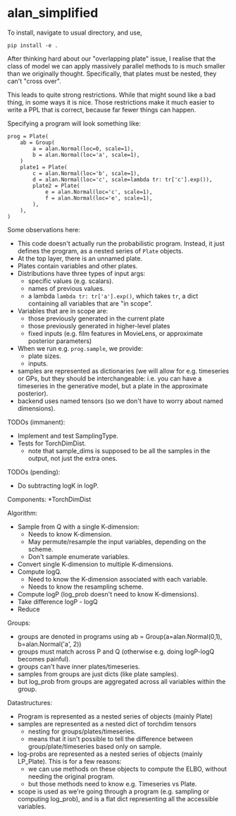 # alan_simplified

To install, navigate to usual directory, and use,
```
pip install -e .
```

After thinking hard about our "overlapping plate" issue, I realise that the class of model we can apply massively parallel methods to is much smaller than we originally thought. Specifically, that plates must be nested, they can't "cross over".

This leads to quite strong restrictions.
While that might sound like a bad thing, in some ways it is nice.
Those restrictions make it much easier to write a PPL that is correct, because far fewer things can happen.

Specifying a program will look something like:
```
prog = Plate(
    ab = Group(
        a = alan.Normal(loc=0, scale=1),
        b = alan.Normal(loc='a', scale=1),
    )
    plate1 = Plate(
        c = alan.Normal(loc='b', scale=1),
        d = alan.Normal(loc='c', scale=lambda tr: tr['c'].exp()),
        plate2 = Plate(
            e = alan.Normal(loc='c', scale=1),
            f = alan.Normal(loc='e', scale=1),
        ),
    ),
)
```
Some observations here:
* This code doesn't actually run the probabilistic program.  Instead, it just defines the program, as a nested series of `Plate` objects.
* At the top layer, there is an unnamed plate.
* Plates contain variables and other plates.
* Distributions have three types of input args:
  - specific values (e.g. scalars).
  - names of previous values.
  - a lambda `lambda tr: tr['a'].exp()`, which takes `tr`, a dict containing all variables that are "in scope".
* Variables that are in scope are: 
  - those previously generated in the current plate
  - those previously generated in higher-level plates
  - fixed inputs (e.g. film features in MovieLens, or approximate posterior parameters)
* When we run e.g. `prog.sample`, we provide:
  - plate sizes.
  - inputs.
* samples are represented as dictionaries (we will allow for e.g. timeseries or GPs, but they should be interchangeable: i.e. you can have a timeseries in the generative model, but a plate in the approximate posterior).
* backend uses named tensors (so we don't have to worry about named dimensions).

TODOs (immanent):
* Implement and test SamplingType.
* Tests for TorchDimDist.
  - note that sample_dims is supposed to be all the samples in the output, not just the extra ones.

TODOs (pending):
* Do subtracting logK in logP.



Components:
*TorchDimDist

Algorithm:
* Sample from Q with a single K-dimension:
  - Needs to know K-dimension.
  - May permute/resample the input variables, depending on the scheme.
  - Don't sample enumerate variables.
* Convert single K-dimension to multiple K-dimensions.
* Compute logQ.
  - Need to know the K-dimension associated with each variable.
  - Needs to know the resampling scheme.
* Compute logP (log_prob doesn't need to know K-dimensions).
* Take difference logP - logQ
* Reduce

Groups:
  - groups are denoted in programs using ab = Group(a=alan.Normal(0,1), b=alan.Normal('a', 2))
  - groups must match across P and Q (otherwise e.g. doing logP-logQ becomes painful).
  - groups can't have inner plates/timeseries.
  - samples from groups are just dicts (like plate samples).
  - but log_prob from groups are aggregated across all variables within the group.

Datastructures:
  * Program is represented as a nested series of objects (mainly Plate)
  * samples are represented as a nested dict of torchdim tensors
    - nesting for groups/plates/timeseries.
    - means that it isn't possible to tell the difference between group/plate/timeseries based only on sample.
  * log-probs are represented as a nested series of objects (mainly LP_Plate).  This is for a few reasons:
    - we can use methods on these objects to compute the ELBO, without needing the original program.
    - but those methods need to know e.g. Timeseries vs Plate.
  * scope is used as we're going through a program (e.g. sampling or computing log_prob), and is a flat dict representing all the accessible variables.

